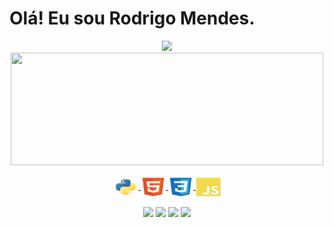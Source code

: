 # Olá! Eu sou Rodrigo Mendes.
<div align="center">
  <a href="https://github.com/rodrigofhmendes">
  <img height="180em" src="https://github-readme-stats.vercel.app/api?username=rodrigofhmendes&show_icons=true&theme=dark&include_all_commits=true&count_private=true"/>  
  <img height="180em" width="500" src="https://github-readme-stats.vercel.app/api/top-langs/?username=rodrigofhmendes&layout=compact&langs_count=7&theme=dark"/>
</div>
<br>
<div align="center" style="display: inline_block">
  <img align="center" alt="Python" height="30" width="40" src="https://raw.githubusercontent.com/devicons/devicon/master/icons/python/python-original.svg">
  <img align="center" alt="HTML" height="30" width="40" src="https://raw.githubusercontent.com/devicons/devicon/master/icons/html5/html5-original.svg">
  <img align="center" alt="CSS" height="30" width="40" src="https://raw.githubusercontent.com/devicons/devicon/master/icons/css3/css3-original.svg">
  <img align="center" alt="Rafa-Js" height="30" width="40" src="https://raw.githubusercontent.com/devicons/devicon/master/icons/javascript/javascript-plain.svg">
</div>
<br>
<div align="center"> 
  <a href="https://instagram.com/rodrigofhmendes" target="_blank"><img src="https://img.shields.io/badge/-Instagram-%23E4405F?style=for-the-badge&logo=instagram&logoColor=white" target="_blank"></a>
  <a href="https://www.linkedin.com/in/rodrigo-farias-herculano-mendes-17018641" target="_blank"><img src="https://img.shields.io/badge/-LinkedIn-%230077B5?style=for-the-badge&logo=linkedin&logoColor=white" target="_blank"></a> 
  <a href="https://medium.com/@rodrigofhmendes" target="_blank"><img src="https://img.shields.io/badge/Medium-12100E?style=for-the-badge&logo=medium&logoColor=white" target="_blank"></a> 
 <a href="https://steamcommunity.com/profiles/76561198083815773" target="_blank"><img src="https://img.shields.io/badge/Steam-000000?style=for-the-badge&logo=steam&logoColor=white" target="_blank"></a> 
</div>
 
	
